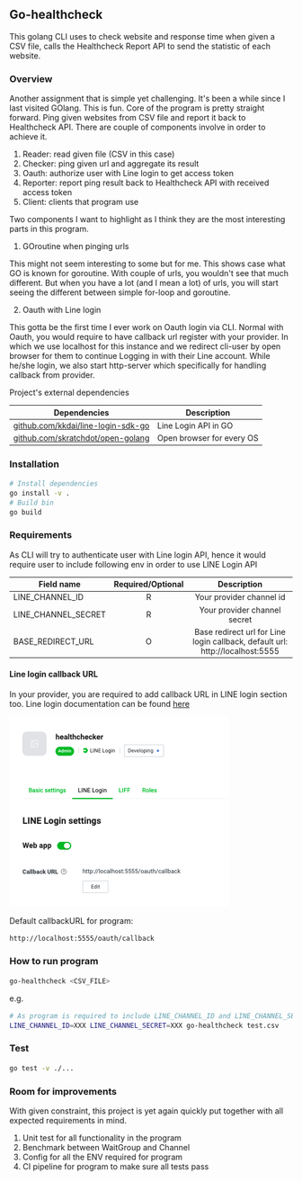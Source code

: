 ## Go-healthcheck

This golang CLI uses to check website and response time when given a CSV file, calls the Healthcheck Report API to send the statistic of each website.

### Overview

Another assignment that is simple yet challenging. It's been a while since I last visited GOlang. This is fun. Core of the program is pretty straight forward. Ping given websites from CSV file and report it back to Healthcheck API. There are couple of components involve in order to achieve it.

1. Reader: read given file (CSV in this case)
2. Checker: ping given url and aggregate its result
3. Oauth: authorize user with Line login to get access token
4. Reporter: report ping result back to Healthcheck API with received access token
5. Client: clients that program use

Two components I want to highlight as I think they are the most interesting parts in this program.

1. GOroutine when pinging urls

This might not seem interesting to some but for me. This shows case what GO is known for goroutine. With couple of urls, you wouldn't see that much different. But when you have a lot (and I mean a lot) of urls, you will start seeing the different between simple for-loop and goroutine.

2. Oauth with Line login

This gotta be the first time I ever work on Oauth login via CLI. Normal with Oauth, you would require to have callback url register with your provider. In which we use localhost for this instance and we redirect cli-user by open browser for them to continue Logging in with their Line account. While he/she login, we also start http-server which specifically for handling callback from provider.

Project's external dependencies

| Dependencies                                                                     | Description |
| -------------------------------------------------------------------------------- | --- |
| [github.com/kkdai/line-login-sdk-go](https://github.com/kkdai/line-login-sdk-go) | Line Login API in GO |
| [github.com/skratchdot/open-golang](https://github.com/skratchdot/open-golang)   | Open browser for every OS |

### Installation

```sh
# Install dependencies
go install -v .
# Build bin
go build
```

### Requirements

As CLI will try to authenticate user with Line login API, hence it would require user to include following env in order to use LINE Login API

| Field name          | Required/Optional |                                  Description                                  |
| ------------------- | :---------------: | :---------------------------------------------------------------------------: |
| LINE_CHANNEL_ID     |         R         |                           Your provider channel id                            |
| LINE_CHANNEL_SECRET |         R         |                         Your provider channel secret                          |
| BASE_REDIRECT_URL   |         O         | Base redirect url for Line login callback, default url: http://localhost:5555 |

#### Line login callback URL
In your provider, you are required to add callback URL in LINE login section too. Line login documentation can be found [here](https://developers.line.biz/en/docs/line-login/web/integrate-line-login/?fbclid=IwAR3GqvNrZoFjrfF_9kYApgrIiyJyB4W7a-Ua-eD9940hYa53qMPeitgknXQ)

![LINE_LOGIN](docs/line-login-callback-url.png)

Default callbackURL for program:
```sh
http://localhost:5555/oauth/callback
```

### How to run program

```sh
go-healthcheck <CSV_FILE>
```

e.g.

```sh
# As program is required to include LINE_CHANNEL_ID and LINE_CHANNEL_SECRET, you will have to pass that in when running it
LINE_CHANNEL_ID=XXX LINE_CHANNEL_SECRET=XXX go-healthcheck test.csv
```

### Test

```sh
go test -v ./...
```

### Room for improvements

With given constraint, this project is yet again quickly put together with all expected requirements in mind.

1. Unit test for all functionality in the program
2. Benchmark between WaitGroup and Channel
3. Config for all the ENV required for program
4. CI pipeline for program to make sure all tests pass
